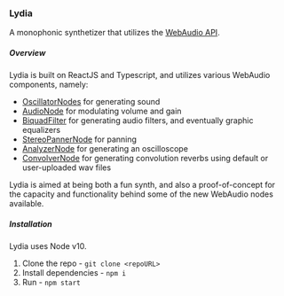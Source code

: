 ### Lydia

A monophonic synthetizer that utilizes the [WebAudio API](https://developer.mozilla.org/en-US/docs/Web/API/Web_Audio_API).

##### Overview

Lydia is built on ReactJS and Typescript, and utilizes various WebAudio components, namely:

-   [OscillatorNodes](https://developer.mozilla.org/en-US/docs/Web/API/OscillatorNode) for generating sound
-   [AudioNode](https://developer.mozilla.org/en-US/docs/Web/API/AudioNode) for modulating volume and gain
-   [BiquadFilter](https://developer.mozilla.org/en-US/docs/Web/API/BiquadFilterNode) for generating audio filters, and eventually graphic equalizers
-   [StereoPannerNode](https://developer.mozilla.org/en-US/docs/Web/API/StereoPannerNode) for panning
-   [AnalyzerNode](https://developer.mozilla.org/en-US/docs/Web/API/AnalyserNode) for generating an oscilloscope
-   [ConvolverNode](https://developer.mozilla.org/en-US/docs/Web/API/ConvolverNode) for generating convolution reverbs using default or user-uploaded wav files

Lydia is aimed at being both a fun synth, and also a proof-of-concept for the capacity and functionality behind some of the new WebAudio nodes available.

##### Installation

Lydia uses Node v10.

1. Clone the repo - `git clone <repoURL>`
2. Install dependencies - `npm i`
3. Run - `npm start`
